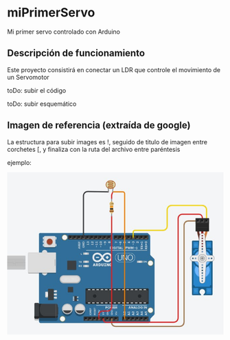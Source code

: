 # miPrimerServo
Mi primer servo controlado con Arduino

## Descripción de funcionamiento

Este proyecto consistirá en conectar un LDR que controle el movimiento de un Servomotor

toDo: subir el código

toDo: subir esquemático

##  Imagen de referencia (extraída de google)

La estructura para subir images es !, seguido de titulo de imagen entre corchetes [, y finaliza con la ruta del archivo entre paréntesis

ejemplo:

![servo y ldr en arduino](./servo-ldr.jpg)
